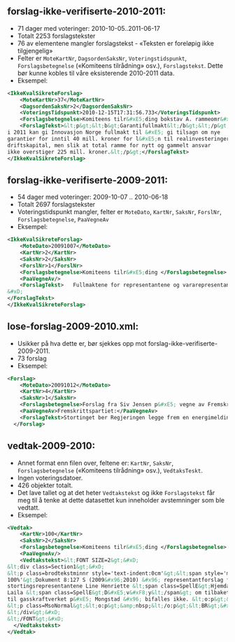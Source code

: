 forslag-ikke-verifiserte-2010-2011:
-----------------------------------

* 71 dager med voteringer: 2010-10-05..2011-06-17
* Totalt 2253 forslagstekster
* 76 av elementene mangler forslagstekst - «Teksten er foreløpig ikke tilgjengelig»
* Felter er `MoteKartNr`, `DagsordenSaksNr`, `Voteringstidspunkt`, `Forslagsbetegnelse` («Komiteens tilrådning» osv.), `Forslagstekst`. Dette bør kunne kobles til våre eksisterende 2010-2011 data.
* Eksempel:

```xml
<IkkeKvalSikreteForslag>
    <MoteKartNr>37</MoteKartNr>
    <DagsordenSaksNr>2</DagsordenSaksNr>
    <VoteringsTidspunkt>2010-12-15T17:31:56.733</VoteringsTidspunkt>
    <Forslagsbetegnelse>Komiteens tilr&#xE5;ding bokstav A. rammeomr&#xE5;de 9, romertall VII. </Forslagsbetegnelse>
    <ForslagTekst>&lt;p&gt;&lt;b&gt;Garantifullmakt&lt;/b&gt;&lt;/p&gt;&lt;br/&gt;&lt;p&gt;Stortinget samtykker i at N&#xE6;rings- og handelsdepartementet
i 2011 kan gi Innovasjon Norge fullmakt til &#xE5; gi tilsagn om nye
garantier for inntil 40 mill. kroner for l&#xE5;n til realinvesteringer og
driftskapital, men slik at total ramme for nytt og gammelt ansvar
ikke overstiger 225 mill. kroner.&lt;/p&gt;</ForslagTekst>
</IkkeKvalSikreteForslag>
```

forslag-ikke-verifiserte-2009-2011:
-----------------------------------

* 54 dager med voteringer: 2009-10-07 .. 2010-06-18
* Totalt 2697 forslagstekster
* Voteringstidspunkt mangler, felter er `MoteDato`, `KartNr`, `SaksNr`, `ForslNr`, `Forslagsbetegnelse`, `PaaVegneAv`
* Eksempel:

```xml
<IkkeKvalSikreteForslag>
    <MoteDato>20091007</MoteDato>
    <KartNr>2</KartNr>
    <SaksNr>2</SaksNr>
    <ForslNr>1</ForslNr>
    <Forslagsbetegnelse>Komiteens tilr&#xE5;ding </Forslagsbetegnelse>
    <PaaVegneAv/>
    <ForslagTekst>   Fullmaktene for representantene og vararepresentantene for &#xD8;stfold fylke, Akershus fylke, Oslo, Hedmark fylke, Oppland fylke, Buskerud fylke, Vestfold fylke, Telemark fylke, Aust-Agder fylke, Vest-Agder fylke, Rogaland fylke, Hordaland fylke, Sogn og Fjordane fylke, M&#xF8;re og Romsdal fylke, S&#xF8;r-Tr&#xF8;ndelag fylke, Nord-Tr&#xF8;ndelag fylke, Nordland fylke, Troms fylke og Finnmark fylke godkjennes. &#xD;
&#xD;
</ForslagTekst>
</IkkeKvalSikreteForslag>
```

lose-forslag-2009-2010.xml:
---------------------------

* Usikker på hva dette er, bør sjekkes opp mot forslag-ikke-verifiserte-2009-2011.
* 73 forslag
* Eksempel:

```xml
<Forslag>
    <MoteDato>20091012</MoteDato>
    <KartNr>4</KartNr>
    <SaksNr>1</SaksNr>
    <Forslagsbetegnelse>Forslag fra Siv Jensen p&#xE5; vegne av Fremskrittspartiet</Forslagsbetegnelse>
    <PaaVegneAv>Fremskrittspartiet:</PaaVegneAv>
    <ForslagTekst>Stortinget ber Regjeringen legge frem en energimelding for Stortinget innen 1. juni 2010.</ForslagTekst>
  </Forslag>
```

vedtak-2009-2010:
-----------------

* Annet format enn filen over, feltene er: `KartNr`, `SaksNr`, `Forslagsbetegnelse` («Komiteens tilrådning» osv.), `VedtaksTeskt`. 
* Ingen voteringsdatoer. 
* 426 objekter totalt. 
* Det lave tallet og at det heter `Vedtakstekst` og ikke `Forslagstekst` får meg til å tenke at dette datasettet kun inneholder avstemninger som ble vedtatt.
* Eksempel:

```xml
<Vedtak>
    <KartNr>100</KartNr>
    <SaksNr>2</SaksNr>
    <Forslagsbetegnelse>Komiteens tilr&#xE5;ding </Forslagsbetegnelse>
    <PaaVegneAv/>
    <Vedtakstekst>&lt;FONT SIZE=2&gt;&#xD;
&lt;div class=Section1&gt;&#xD;
&lt;p class=brodtekstminnr style='text-indent:0cm'&gt;&lt;span style='mso-font-width:&#xD;
100%'&gt;Dokument 8:127 S (2009&#x96;2010) &#x96; representantforslag fra&#xD;
stortingsrepresentantene Line Henriette &lt;span class=SpellE&gt;Hjemdal&lt;/span&gt; og&#xD;
Laila &lt;span class=SpellE&gt;D&#xE5;v&#xF8;y&lt;/span&gt; om tilbaketrekking av utslippstillatelsen&#xD;
til gasskraftverket p&#xE5; Mongstad &#x96; bifalles ikke. &lt;o:p&gt;&lt;/o:p&gt;&lt;/span&gt;&lt;BR&gt;&#xD;
&lt;p class=MsoNormal&gt;&lt;o:p&gt;&amp;nbsp;&lt;/o:p&gt;&lt;BR&gt;&#xD;
&lt;/div&gt;&#xD;
&lt;/FONT&gt;&#xD;
  </Vedtakstekst>
</Vedtak>
```



